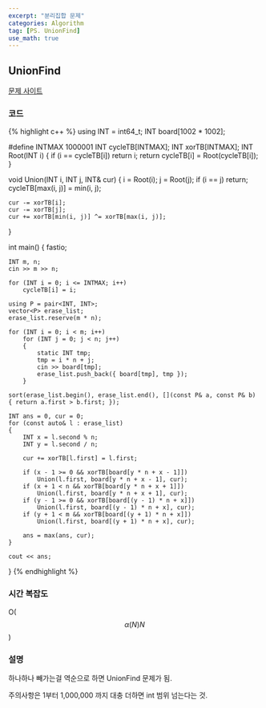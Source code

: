 ```yaml
---
excerpt: "분리집합 문제"
categories: Algorithm
tag: [PS. UnionFind]
use_math: true
---
```

## UnionFind

[문제 사이트](https://www.acmicpc.net/problem/14258)

### 코드

{% highlight c++ %}
using INT = int64_t;
INT board[1002 * 1002];

#define INTMAX 1000001
INT cycleTB[INTMAX];
INT xorTB[INTMAX];
INT Root(INT i)
{
	if (i == cycleTB[i]) return i;
	return cycleTB[i] = Root(cycleTB[i]);
}

void Union(INT i, INT j, INT& cur)
{
	i = Root(i);
	j = Root(j);
	if (i == j) return;
	cycleTB[max(i, j)] = min(i, j);

	cur -= xorTB[i];
	cur -= xorTB[j];
	cur += xorTB[min(i, j)] ^= xorTB[max(i, j)];
}

int main()
{
	fastio;

	INT m, n;
	cin >> m >> n;
	
	for (INT i = 0; i <= INTMAX; i++)
		cycleTB[i] = i;
	
	using P = pair<INT, INT>;
	vector<P> erase_list;
	erase_list.reserve(m * n);
	
	for (INT i = 0; i < m; i++)
		for (INT j = 0; j < n; j++)
		{
			static INT tmp;
			tmp = i * n + j;
			cin >> board[tmp];
			erase_list.push_back({ board[tmp], tmp });
		}
	
	sort(erase_list.begin(), erase_list.end(), [](const P& a, const P& b) { return a.first > b.first; });
	
	INT ans = 0, cur = 0;
	for (const auto& l : erase_list)
	{
		INT x = l.second % n;
		INT y = l.second / n;
	
		cur += xorTB[l.first] = l.first;			
	
		if (x - 1 >= 0 && xorTB[board[y * n + x - 1]])
			Union(l.first, board[y * n + x - 1], cur);
		if (x + 1 < n && xorTB[board[y * n + x + 1]])
			Union(l.first, board[y * n + x + 1], cur);
		if (y - 1 >= 0 && xorTB[board[(y - 1) * n + x]])
			Union(l.first, board[(y - 1) * n + x], cur);
		if (y + 1 < m && xorTB[board[(y + 1) * n + x]])
			Union(l.first, board[(y + 1) * n + x], cur);
	
		ans = max(ans, cur);
	}
	
	cout << ans;
}
{% endhighlight %}

### 시간 복잡도

O($$\alpha(N)N$$)

### 설명

하나하나 빼가는걸 역순으로 하면 UnionFind 문제가 됨.

주의사항은 1부터 1,000,000 까지 대충 더하면 int 범위 넘는다는 것.
